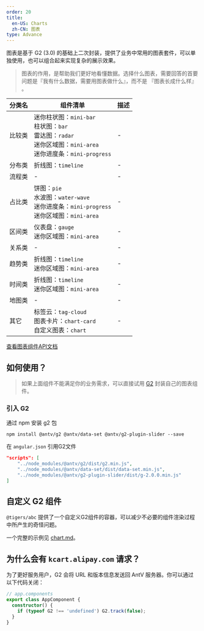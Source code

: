 ```yaml
---
order: 20
title:
  en-US: Charts
  zh-CN: 图表
type: Advance
---
```


图表是基于 G2 (3.0) 的基础上二次封装，提供了业务中常用的图表套件，可以单独使用，也可以组合起来实现复杂的展示效果。

> 图表的作用，是帮助我们更好地看懂数据。选择什么图表，需要回答的首要问题是『我有什么数据，需要用图表做什么』，而不是 『图表长成什么样』 。

| 分类名 | 组件清单 | 描述
| ----- | ------- | ---
| 比较类 | 迷你柱状图：`mini-bar`<br>柱状图：`bar`<br>雷达图：`radar`<br>迷你区域图：`mini-area`<br>迷你进度条：`mini-progress` | -
| 分布类 | 折线图：`timeline` | -
| 流程类 | - | -
| 占比类 | 饼图：`pie`<br>水波图：`water-wave`<br>迷你进度条：`mini-progress`<br>迷你区域图：`mini-area` | -
| 区间类 | 仪表盘：`gauge`<br>迷你区域图：`mini-area` | -
| 关系类 | - | -
| 趋势类 | 折线图：`timeline`<br>迷你区域图：`mini-area` | -
| 时间类 | 折线图：`timeline`<br>迷你区域图：`mini-area` | -
| 地图类 | - | -
| 其它 | 标签云：`tag-cloud`<br>图表卡片：`chart-card`<br>自定义图表：`chart` | -

[查看图表组件API文档](/components/charts)

## 如何使用？

> 如果上面组件不能满足你的业务需求，可以直接试用 [G2](//antv.alipay.com/zh-cn/g2/3.x/index.html) 封装自己的图表组件。

### 引入 G2

通过 npm 安装 g2 包

```
npm install @antv/g2 @antv/data-set @antv/g2-plugin-slider --save
```

在 `angular.json` 引用G2文件

```json
"scripts": [
    "../node_modules/@antv/g2/dist/g2.min.js",
    "../node_modules/@antv/data-set/dist/data-set.min.js",
    "../node_modules/@antv/g2-plugin-slider/dist/g-2.0.0.min.js"
]
```

## 自定义 G2 组件

`@tigers/abc` 提供了一个自定义G2组件的容器，可以减少不必要的组件渲染过程中所产生的奇怪问题。

一个完整的示例见 [chart.md](https://github.com/cipchk/delon/blob/master/packages/abc/components/charts/demo/chart.md)。

## 为什么会有 `kcart.alipay.com` 请求？

为了更好服务用户，G2 会将 URL 和版本信息发送回 AntV 服务器。你可以通过以下代码关闭：

```ts
// app.components
export class AppComponent {
  constructor() {
    if (typeof G2 !== 'undefined') G2.track(false);
  }
}
```
